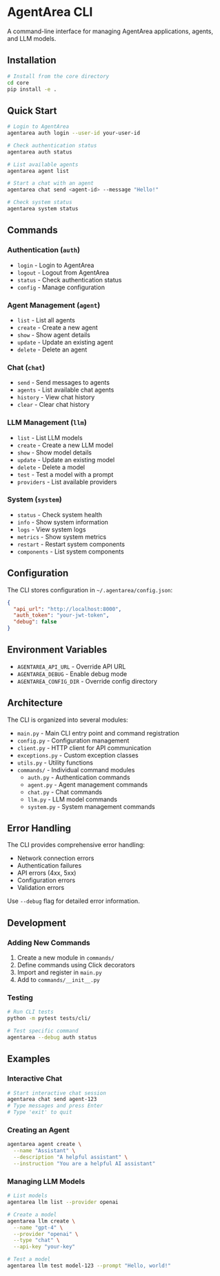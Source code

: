 # AgentArea CLI

A command-line interface for managing AgentArea applications, agents, and LLM models.

## Installation

```bash
# Install from the core directory
cd core
pip install -e .
```

## Quick Start

```bash
# Login to AgentArea
agentarea auth login --user-id your-user-id

# Check authentication status
agentarea auth status

# List available agents
agentarea agent list

# Start a chat with an agent
agentarea chat send <agent-id> --message "Hello!"

# Check system status
agentarea system status
```

## Commands

### Authentication (`auth`)

- `login` - Login to AgentArea
- `logout` - Logout from AgentArea
- `status` - Check authentication status
- `config` - Manage configuration

### Agent Management (`agent`)

- `list` - List all agents
- `create` - Create a new agent
- `show` - Show agent details
- `update` - Update an existing agent
- `delete` - Delete an agent

### Chat (`chat`)

- `send` - Send messages to agents
- `agents` - List available chat agents
- `history` - View chat history
- `clear` - Clear chat history

### LLM Management (`llm`)

- `list` - List LLM models
- `create` - Create a new LLM model
- `show` - Show model details
- `update` - Update an existing model
- `delete` - Delete a model
- `test` - Test a model with a prompt
- `providers` - List available providers

### System (`system`)

- `status` - Check system health
- `info` - Show system information
- `logs` - View system logs
- `metrics` - Show system metrics
- `restart` - Restart system components
- `components` - List system components

## Configuration

The CLI stores configuration in `~/.agentarea/config.json`:

```json
{
  "api_url": "http://localhost:8000",
  "auth_token": "your-jwt-token",
  "debug": false
}
```

## Environment Variables

- `AGENTAREA_API_URL` - Override API URL
- `AGENTAREA_DEBUG` - Enable debug mode
- `AGENTAREA_CONFIG_DIR` - Override config directory

## Architecture

The CLI is organized into several modules:

- `main.py` - Main CLI entry point and command registration
- `config.py` - Configuration management
- `client.py` - HTTP client for API communication
- `exceptions.py` - Custom exception classes
- `utils.py` - Utility functions
- `commands/` - Individual command modules
  - `auth.py` - Authentication commands
  - `agent.py` - Agent management commands
  - `chat.py` - Chat commands
  - `llm.py` - LLM model commands
  - `system.py` - System management commands

## Error Handling

The CLI provides comprehensive error handling:

- Network connection errors
- Authentication failures
- API errors (4xx, 5xx)
- Configuration errors
- Validation errors

Use `--debug` flag for detailed error information.

## Development

### Adding New Commands

1. Create a new module in `commands/`
2. Define commands using Click decorators
3. Import and register in `main.py`
4. Add to `commands/__init__.py`

### Testing

```bash
# Run CLI tests
python -m pytest tests/cli/

# Test specific command
agentarea --debug auth status
```

## Examples

### Interactive Chat

```bash
# Start interactive chat session
agentarea chat send agent-123
# Type messages and press Enter
# Type 'exit' to quit
```

### Creating an Agent

```bash
agentarea agent create \
  --name "Assistant" \
  --description "A helpful assistant" \
  --instruction "You are a helpful AI assistant"
```

### Managing LLM Models

```bash
# List models
agentarea llm list --provider openai

# Create a model
agentarea llm create \
  --name "gpt-4" \
  --provider "openai" \
  --type "chat" \
  --api-key "your-key"

# Test a model
agentarea llm test model-123 --prompt "Hello, world!"
```